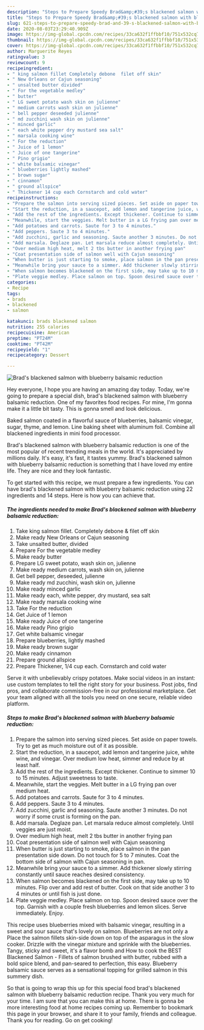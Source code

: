 ```yaml
---
description: "Steps to Prepare Speedy Brad&amp;#39;s blackened salmon with blueberry balsamic reduction"
title: "Steps to Prepare Speedy Brad&amp;#39;s blackened salmon with blueberry balsamic reduction"
slug: 621-steps-to-prepare-speedy-brad-and-39-s-blackened-salmon-with-blueberry-balsamic-reduction
date: 2020-08-03T23:29:40.909Z
image: https://img-global.cpcdn.com/recipes/33ca632f1ffbbf10/751x532cq70/brads-blackened-salmon-with-blueberry-balsamic-reduction-recipe-main-photo.jpg
thumbnail: https://img-global.cpcdn.com/recipes/33ca632f1ffbbf10/751x532cq70/brads-blackened-salmon-with-blueberry-balsamic-reduction-recipe-main-photo.jpg
cover: https://img-global.cpcdn.com/recipes/33ca632f1ffbbf10/751x532cq70/brads-blackened-salmon-with-blueberry-balsamic-reduction-recipe-main-photo.jpg
author: Marguerite Reyes
ratingvalue: 3
reviewcount: 9
recipeingredient:
- " king salmon fillet Completely debone  filet off skin"
- " New Orleans or Cajun seasoning"
- " unsalted butter divided"
- " For the vegetable medley"
- " butter"
- " LG sweet potato wash skin on julienne"
- " medium carrots wash skin on julienne"
- " bell pepper deseeded julienne"
- " md zucchini wash skin on julienne"
- " minced garlic"
- " each white pepper dry mustard sea salt"
- " marsala cooking wine"
- " For the reduction"
- " Juice of 1 lemon"
- " Juice of one tangerine"
- " Pino grigio"
- " white balsamic vinegar"
- " blueberries lightly mashed"
- " brown sugar"
- " cinnamon"
- " ground allspice"
- " Thickener 14 cup each Cornstarch and cold water"
recipeinstructions:
- "Prepare the salmon into serving sized pieces. Set aside on paper towels. Try to get as much moisture out of it as possible."
- "Start the reduction, in a saucepot, add lemon and tangerine juice, white wine, and vinegar. Over medium low heat, simmer and reduce by at least half."
- "Add the rest of the ingredients. Except thickener. Continue to simmer 10 to 15 minutes. Adjust sweetness to taste."
- "Meanwhile, start the veggies. Melt butter in a LG frying pan over medium heat."
- "Add potatoes and carrots. Saute for 3 to 4 minutes."
- "Add peppers. Saute 3 to 4 minutes."
- "Add zucchini, garlic and seasoning. Saute another 3 minutes. Do not worry if some crust is forming on the pan."
- "Add marsala. Deglaze pan. Let marsala reduce almost completely. Until veggies are just moist."
- "Over medium high heat, melt 2 tbs butter in another frying pan"
- "Coat presentation side of salmon well with Cajun seasoning"
- "When butter is just starting to smoke, place salmon in the pan presentation side down. Do not touch for 5 to 7 minutes. Coat the bottom side of salmon with Cajun seasoning in pan."
- "Meanwhile bring your sauce to a simmer. Add thickener slowly stirring constantly until sauce reaches desired consistency."
- "When salmon becomes blackened on the first side, may take up to 10 minutes. Flip over and add rest of butter. Cook on that side another 3 to 4 minutes or until fish is just done."
- "Plate veggie medley. Place salmon on top. Spoon desired sauce over the top. Garnish with a couple fresh blueberries and lemon slices. Serve immediately. Enjoy."
categories:
- Recipe
tags:
- brads
- blackened
- salmon

katakunci: brads blackened salmon 
nutrition: 255 calories
recipecuisine: American
preptime: "PT24M"
cooktime: "PT42M"
recipeyield: "1"
recipecategory: Dessert

---
```



![Brad&#39;s blackened salmon with blueberry balsamic reduction](https://img-global.cpcdn.com/recipes/33ca632f1ffbbf10/751x532cq70/brads-blackened-salmon-with-blueberry-balsamic-reduction-recipe-main-photo.jpg)

Hey everyone, I hope you are having an amazing day today. Today, we're going to prepare a special dish, brad&#39;s blackened salmon with blueberry balsamic reduction. One of my favorites food recipes. For mine, I'm gonna make it a little bit tasty. This is gonna smell and look delicious.

Baked salmon coated in a flavorful sauce of blueberries, balsamic vinegar, sugar, thyme, and lemon. Line baking sheet with aluminum foil. Combine all blackened ingredients in mini food processor.

Brad&#39;s blackened salmon with blueberry balsamic reduction is one of the most popular of recent trending meals in the world. It's appreciated by millions daily. It's easy, it's fast, it tastes yummy. Brad&#39;s blackened salmon with blueberry balsamic reduction is something that I have loved my entire life. They are nice and they look fantastic.


To get started with this recipe, we must prepare a few ingredients. You can have brad&#39;s blackened salmon with blueberry balsamic reduction using 22 ingredients and 14 steps. Here is how you can achieve that.

<!--inarticleads1-->

##### The ingredients needed to make Brad&#39;s blackened salmon with blueberry balsamic reduction:

1. Take  king salmon fillet. Completely debone &amp; filet off skin
1. Make ready  New Orleans or Cajun seasoning
1. Take  unsalted butter, divided
1. Prepare  For the vegetable medley
1. Make ready  butter
1. Prepare  LG sweet potato, wash skin on, julienne
1. Make ready  medium carrots, wash skin on, julienne
1. Get  bell pepper, deseeded, julienne
1. Make ready  md zucchini, wash skin on, julienne
1. Make ready  minced garlic
1. Make ready  each, white pepper, dry mustard, sea salt
1. Make ready  marsala cooking wine
1. Take  For the reduction
1. Get  Juice of 1 lemon
1. Make ready  Juice of one tangerine
1. Make ready  Pino grigio
1. Get  white balsamic vinegar
1. Prepare  blueberries, lightly mashed
1. Make ready  brown sugar
1. Make ready  cinnamon
1. Prepare  ground allspice
1. Prepare  Thickener, 1/4 cup each. Cornstarch and cold water


Serve it with unbelievably crispy potatoes. Make social videos in an instant: use custom templates to tell the right story for your business. Post jobs, find pros, and collaborate commission-free in our professional marketplace. Get your team aligned with all the tools you need on one secure, reliable video platform. 

<!--inarticleads2-->

##### Steps to make Brad&#39;s blackened salmon with blueberry balsamic reduction:

1. Prepare the salmon into serving sized pieces. Set aside on paper towels. Try to get as much moisture out of it as possible.
1. Start the reduction, in a saucepot, add lemon and tangerine juice, white wine, and vinegar. Over medium low heat, simmer and reduce by at least half.
1. Add the rest of the ingredients. Except thickener. Continue to simmer 10 to 15 minutes. Adjust sweetness to taste.
1. Meanwhile, start the veggies. Melt butter in a LG frying pan over medium heat.
1. Add potatoes and carrots. Saute for 3 to 4 minutes.
1. Add peppers. Saute 3 to 4 minutes.
1. Add zucchini, garlic and seasoning. Saute another 3 minutes. Do not worry if some crust is forming on the pan.
1. Add marsala. Deglaze pan. Let marsala reduce almost completely. Until veggies are just moist.
1. Over medium high heat, melt 2 tbs butter in another frying pan
1. Coat presentation side of salmon well with Cajun seasoning
1. When butter is just starting to smoke, place salmon in the pan presentation side down. Do not touch for 5 to 7 minutes. Coat the bottom side of salmon with Cajun seasoning in pan.
1. Meanwhile bring your sauce to a simmer. Add thickener slowly stirring constantly until sauce reaches desired consistency.
1. When salmon becomes blackened on the first side, may take up to 10 minutes. Flip over and add rest of butter. Cook on that side another 3 to 4 minutes or until fish is just done.
1. Plate veggie medley. Place salmon on top. Spoon desired sauce over the top. Garnish with a couple fresh blueberries and lemon slices. Serve immediately. Enjoy.


This recipe uses blueberries mixed with balsamic vinegar, resulting in a sweet and sour sauce that&#39;s lovely on salmon. Blueberries are not only a Place the salmon fillets skin-side down on top of the asparagus in the slow cooker. Drizzle with the vinegar mixture and sprinkle with the blueberries. Tangy, sticky and sweet, it&#39;s a flavor bomb and How to cook the BEST Blackened Salmon - Fillets of salmon brushed with butter, rubbed with a bold spice blend, and pan-seared to perfection, this easy. Blueberry balsamic sauce serves as a sensational topping for grilled salmon in this summery dish. 

So that is going to wrap this up for this special food brad&#39;s blackened salmon with blueberry balsamic reduction recipe. Thank you very much for your time. I am sure that you can make this at home. There is gonna be more interesting food at home recipes coming up. Remember to bookmark this page in your browser, and share it to your family, friends and colleague. Thank you for reading. Go on get cooking!
